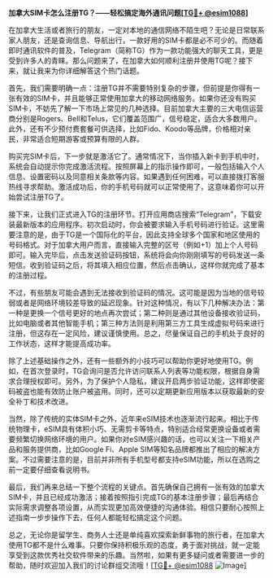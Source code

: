 **加拿大SIM卡怎么注册TG？——轻松搞定海外通讯问题[[TG💪+ @esim1088](https://t.me/s/esim1088)]**

在加拿大生活或者旅行的朋友，一定对本地的通信网络不陌生吧？无论是日常联系家人朋友，还是查询信息、导航出行，一款好用的SIM卡都是必不可少的。而随着即时通讯软件的普及，Telegram（简称TG）作为一款功能强大的聊天工具，更是受到许多人的青睐。那么问题来了，在加拿大如何顺利注册并使用TG呢？接下来，就让我来为你详细解答这个热门话题。

首先，我们需要明确一点：注册TG并不需要特别复杂的步骤，但前提是你得有一张有效的SIM卡，并且能够正常使用加拿大的移动网络服务。如果你还没有购买SIM卡，不妨先了解一下市场上常见的几种选择。目前加拿大主要的三大电信运营商分别是Rogers、Bell和Telus，它们覆盖范围广，信号稳定，适合大多数用户。此外，还有不少预付费套餐可供选择，比如Fido、Koodo等品牌，价格相对亲民，非常适合短期游客或预算有限的人群。

购买完SIM卡后，下一步就是激活它了。通常情况下，当你插入新卡到手机中时，系统会自动提示你完成激活流程。按照屏幕上的指示操作即可，一般包括输入个人信息、设置密码以及同意相关条款等内容。如果遇到任何困难，可以直接拨打客服热线寻求帮助。激活成功后，你的手机号码就可以正常使用了，这意味着你可以开始尝试注册TG了。

接下来，让我们正式进入TG的注册环节。打开应用商店搜索“Telegram”，下载安装最新版本的应用程序。初次启动时，你会被要求输入手机号码进行验证。这里需要注意的是，由于TG是一个国际化的平台，因此支持全球多个国家和地区使用的号码格式。对于加拿大用户而言，直接输入完整的区号（例如+1）加上个人号码即可。输入完毕后，点击发送验证码按钮，系统将会向你刚刚填写的号码发送一条短信。收到验证码之后，将其填入相应位置，然后点击确认，这样你就完成了基本的注册过程。

不过，有些朋友可能会遇到无法接收到验证码的情况。这可能是因为当地的信号较弱或者是网络环境较差导致的延迟现象。针对这种情况，有以下几种解决办法：第一种是更换一个信号更好的地点再次尝试；第二种则是通过其他设备接收验证码，比如电脑或者其他智能手机；第三种方法则是利用第三方工具生成虚拟号码来进行注册，但这存在一定风险，建议谨慎使用。总之，尽量保证自己的手机处于良好的工作状态，这样才能提高成功率。

除了上述基础操作之外，还有一些额外的小技巧可以帮助你更好地使用TG。例如，在首次登录时，TG会询问是否允许访问联系人列表等功能权限，根据自身需求合理授权即可。另外，为了保护个人隐私，建议开启两步验证功能，这样即使密码被盗也能有效防止账户被盗用。同时，还可以定期更新应用版本以获取最新的安全补丁和技术改进。

当然，除了传统的实体SIM卡之外，近年来eSIM技术也逐渐流行起来。相比于传统物理卡，eSIM具有体积小巧、无需剪卡等特点，特别适合经常更换设备或者需要频繁切换网络环境的用户。如果你对eSIM感兴趣的话，也可以关注一下相关产品和服务提供商，比如Google Fi、Apple SIM等知名品牌都推出了相应的解决方案。不过需要注意的是，目前并非所有手机型号都支持eSIM功能，所以在选购之前一定要仔细查看说明书。

最后，我们再来总结一下整个流程的关键点。首先确保自己拥有一张有效的加拿大SIM卡，并且已经成功激活；接着按照指引完成TG的基本注册步骤；最后再结合实际需求调整各项设置，从而实现更加高效便捷的沟通体验。相信只要耐心按照上述指南一步步操作下去，任何人都能轻松搞定这个问题。

总之，无论你是留学生、商务人士还是单纯喜欢探索新鲜事物的旅行者，在加拿大使用TG都不是什么难事。只要你保持积极乐观的态度，勇于面对挑战，就一定能享受到这款优秀社交软件带来的乐趣。当然啦，如果有更多疑问或者需要进一步的帮助，随时欢迎加入我们的讨论群组交流哦！[[TG💪+ @esim1088](https://t.me/s/esim1088) ![Image](https://i.postimg.cc/4NQfJmqS/Snipaste-2025-05-13-00-14-12.png)]